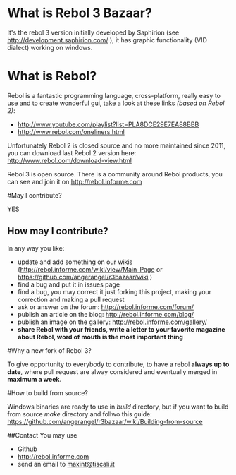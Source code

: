 # What is Rebol 3 Bazaar?

It's the rebol 3 version initially developed by Saphirion (see http://development.saphirion.com/ ),
it has graphic functionality (VID dialect) working on windows.

# What is Rebol?
Rebol is a fantastic programming language, cross-platform, really easy to use and to create wonderful gui, 
take a look at these links _(based on Rebol 2)_:

* http://www.youtube.com/playlist?list=PLA8DCE29E7EA88BBB
* http://www.rebol.com/oneliners.html

Unfortunately Rebol 2 is closed source and no more maintained since 2011, you can download last Rebol 2 version here: http://www.rebol.com/download-view.html

Rebol 3 is open source. There is a community around Rebol products, you can see and join it on http://rebol.informe.com


#May I contribute?

YES

## How may I contribute?

In any way you like:

* update and add something on our wikis (http://rebol.informe.com/wiki/view/Main_Page  or https://github.com/angerangel/r3bazaar/wiki )
* find a bug and put it in issues page
* find a bug, you may correct it just forking this project, making your correction and making a pull request
* ask or answer on the forum: http://rebol.informe.com/forum/
* publish an article on the blog: http://rebol.informe.com/blog/
* publish an image on the gallery: http://rebol.informe.com/gallery/
* **share Rebol with your friends, write a letter to your favorite magazine about Rebol, word of mouth is the most important thing**


#Why a new fork of Rebol 3?

To give opportunity to everybody to contribute, to have a rebol **always up to date**, where pull request are 
alway considered and eventually merged in **maximum a week**.

#How to build from source?

Windows binaries are ready to use in *build* directory, but if you want to build from source
*make* directory and follwo this guide: https://github.com/angerangel/r3bazaar/wiki/Building-from-source

##Contact
You may use

* Github
* http://rebol.informe.com
* send an email to maxint@tiscali.it

